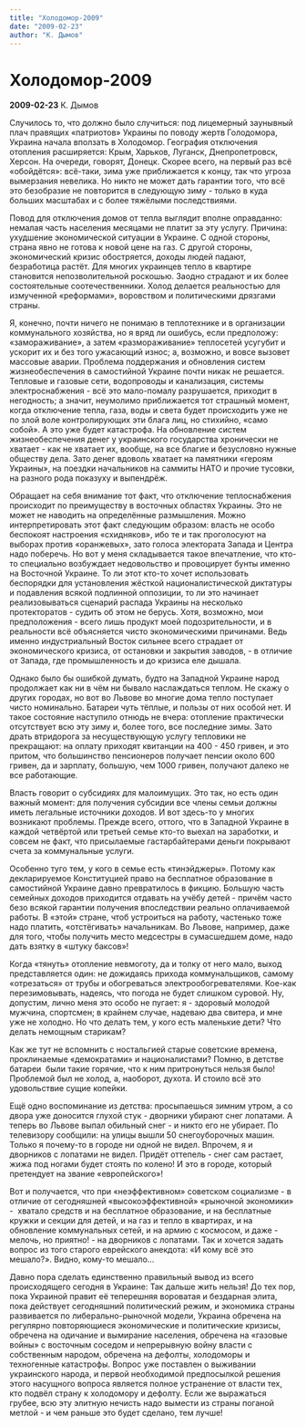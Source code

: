 ```yaml
---
title: "Холодомор-2009"
date: "2009-02-23"
author: "К. Дымов"
---
```


# Холодомор-2009

**2009-02-23** К. Дымов

Случилось то, что должно было случиться: под лицемерный заунывный плач правящих «патриотов» Украины по поводу жертв Голодомора, Украина начала вползать в Холодомор. География отключения отопления расширяется: Крым, Харьков, Луганск, Днепропетровск, Херсон. На очереди, говорят, Донецк. Скорее всего, на первый раз всё «обойдётся»: всё-таки, зима уже приближается к концу, так что угроза вымерзания невелика. Но никто не может дать гарантии того, что всё это безобразие не повторится в следующую зиму - только в куда больших масштабах и с более тяжёлыми последствиями.

Повод для отключения домов от тепла выглядит вполне оправданно: немалая часть населения месяцами не платит за эту услугу. Причина: ухудшение экономической ситуации в Украине. С одной стороны, страна явно не готова к новой цене на газ. С другой стороны, экономический кризис обостряется, доходы людей падают, безработица растёт. Для многих украинцев тепло в квартире становится непозволительной роскошью. Заодно страдают и их более состоятельные соотечественники. Холод делается реальностью для измученной «реформами», воровством и политическими дрязгами страны.

Я, конечно, почти ничего не понимаю в теплотехнике и в организации коммунального хозяйства, но я вряд ли ошибусь, если предположу: «замораживание», а затем «размораживание» теплосетей усугубит и ускорит их и без того ужасающий износ; а, возможно, и вовсе вызовет массовые аварии. Проблема поддержания и обновления систем жизнеобеспечения в самостийной Украине почти никак не решается. Тепловые и газовые сети, водопроводы и канализация, системы электроснабжения - всё это мало-помалу разрушается, приходит в негодность; а значит, неумолимо приближается тот страшный момент, когда отключение тепла, газа, воды и света будет происходить уже не по злой воле контролирующих эти блага лиц, но стихийно, «само собой». А это уже будет катастрофа. На обновление систем жизнеобеспечения денег у украинского государства хронически не хватает - как не хватает их, вообще, на все благие и безусловно нужные обществу дела. Зато денег вдоволь хватает на памятники «героям Украины», на поездки начальников на саммиты НАТО и прочие тусовки, на разного рода показуху и выпендрёж.

Обращает на себя внимание тот факт, что отключение теплоснабжения происходит по преимуществу в восточных областях Украины. Это не может не наводить на определённые размышления. Можно интерпретировать этот факт следующим образом: власть не особо беспокоят настроения «схидняков», ибо те и так проголосуют на выборах против «оранжевых», зато голоса электората Запада и Центра надо поберечь. Но вот у меня складывается такое впечатление, что кто-то специально возбуждает недовольство и провоцирует бунты именно на Восточной Украине. То ли этот кто-то хочет использовать беспорядки для установления жёсткой националистической диктатуры и подавления всякой подлинной оппозиции, то ли это начинает реализовываться сценарий распада Украины на несколько протекторатов - судить об этом не берусь. Хотя, возможно, мои предположения - всего лишь продукт моей подозрительности, и в реальности всё объясняется чисто экономическими причинами. Ведь именно индустриальный Восток сильнее всего страдает от экономического кризиса, от остановки и закрытия заводов, - в отличие от Запада, где промышленность и до кризиса еле дышала.

Однако было бы ошибкой думать, будто на Западной Украине народ продолжает как ни в чём ни бывало наслаждаться теплом. Не скажу о других городах, но вот во Львове во многие дома тепло поступает чисто номинально. Батареи чуть тёплые, и пользы от них особой нет. И такое состояние наступило отнюдь не вчера: отопление практически отсутствует всю эту зиму и, более того, все последние зимы. Зато драть втридорога за несуществующую услугу тепловики не прекращают: на оплату приходят квитанции на 400 - 450 гривен, и это притом, что большинство пенсионеров получает пенсии около 600 гривен, да и зарплату, большую, чем 1000 гривен, получают далеко не все работающие.

Власть говорит о субсидиях для малоимущих. Это так, но есть один важный момент: для получения субсидии все члены семьи должны иметь легальные источники доходов. И вот здесь-то у многих возникают проблемы. Прежде всего, оттого, что в Западной Украине в каждой четвёртой или третьей семье кто-то выехал на заработки, и совсем не факт, что присылаемые гастарбайтерами деньги покрывают счета за коммунальные услуги.

Особенно туго тем, у кого в семье есть «тинэйджеры». Потому как декларируемое Конституцией право на бесплатное образование в самостийной Украине давно превратилось в фикцию. Большую часть семейных доходов приходится отдавать на учёбу детей - причём часто безо всякой гарантии получения впоследствии реально оплачиваемой работы. В «этой» стране, чтоб устроиться на работу, частенько тоже надо платить, «отстёгивать» начальникам. Во Львове, например, даже для того, чтобы получить место медсестры в сумасшедшем доме, надо дать взятку в «штуку баксов»!

Когда «тянуть» отопление невмоготу, да и толку от него мало, выход представляется один: не дожидаясь прихода коммунальщиков, самому «отрезаться» от трубы и обогреваться электрообогревателями. Кое-как перезимовывать, надеясь, что погода не будет слишком суровой. Ну, допустим, лично меня это особо не пугает: я - здоровый молодой мужчина, спортсмен; в крайнем случае, надеваю два свитера, и мне уже не холодно. Но что делать тем, у кого есть маленькие дети? Что делать немощным старикам?

Как же тут не вспомнить с ностальгией старые советские времена, проклинаемые «демократами» и националистами? Помню, в детстве батареи  были такие горячие, что к ним притронуться нельзя было! Проблемой был не холод, а, наоборот, духота. И стоило всё это удовольствие сущие копейки.

Ещё одно воспоминание из детства: просыпаешься зимним утром, а со двора уже доносится глухой стук - дворники убирают снег лопатами. А теперь во Львове выпал обильный снег - и никто его не убирает. По телевизору сообщили: на улицы вышли 50 снегоуборочных машин. Только я почему-то в городе ни одной не видел. Впрочем, я и дворников с лопатами не видел. Придёт оттепель - снег сам растает, жижа под ногами будет стоять по колено! И это в городе, который претендует на звание «европейского»!

Вот и получается, что при «неэффективном» советском социализме - в отличие от сегодняшней «высокоэффективной» «рыночной экономики» -  хватало средств и на бесплатное образование, и на бесплатные кружки и секции для детей, и на газ и тепло в квартирах, и на обновление коммунальных сетей, и на армию с космосом, и даже - мелочь, но приятно! - на дворников с лопатами. Так и хочется задать вопрос из того старого еврейского анекдота: «И кому всё это мешало?». Видно, кому-то мешало...

Давно пора сделать единственно правильный вывод из всего происходящего сегодня в Украине: Так дальше жить нельзя! До тех пор, пока Украиной правит её теперешняя вороватая и бездарная элита, пока действует сегодняшний политический режим, и экономика страны развивается по либерально-рыночной модели, Украина обречена на регулярно повторяющиеся экономические и политические кризисы, обречена на одичание и вымирание населения, обречена на «газовые войны» с восточным соседом и непрерывную войну власти с собственным народом, обречена на дефолты, холодоморы и техногенные катастрофы. Вопрос уже поставлен о выживании украинского народа, и первой необходимой предпосылкой решения этого насущного вопроса является полное устранение от власти тех, кто подвёл страну к холодомору и дефолту. Если же выражаться грубее, всю эту элитную нечисть надо вымести из страны поганой метлой - и чем раньше это будет сделано, тем лучше!